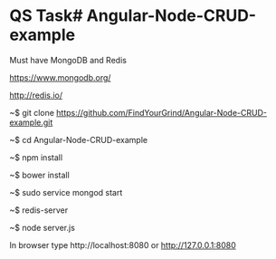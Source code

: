 # QS Task# Angular-Node-CRUD-example

Must have MongoDB and Redis

https://www.mongodb.org/

http://redis.io/


~$ git clone https://github.com/FindYourGrind/Angular-Node-CRUD-example.git

~$ cd Angular-Node-CRUD-example

~$ npm install

~$ bower install

~$ sudo service mongod start

~$ redis-server

~$ node server.js

In browser type http://localhost:8080 or http://127.0.0.1:8080 

